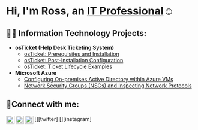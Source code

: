 <h1>Hi, I'm Ross, an <a href="https://linkedin.com/in/ross-hicken">IT Professional</a>☺</h1>

<h2>👨‍💻 Information Technology Projects:</h2>

- <b>osTicket (Help Desk Ticketing System)</b>
  - [osTicket: Prerequisites and Installation](https://github.com/rosshicken/osticket-prereqs)
  - [osTicket: Post-Installation Configuration](https://github.com/rosshicken/post-install-config)
  - [osTicket: Ticket Lifecycle Examples](https://github.com/rosshicken/ticket-lifecycle)
- <b>Microsoft Azure</b>
  - [Configuring On-premises Active Directory within Azure VMs](https://github.com/rosshicken/configure-ad)
  - [Network Security Groups (NSGs) and Inspecting Network Protocols](https://github.com/rosshicken/azure-network-protocols)

<h2>🤳Connect with me:</h2>

[<img align="left" alt="Josh | Twitter" width="22px" src="https://cdn.jsdelivr.net/npm/simple-icons@v3/icons/twitter.svg" />][twitter]
[<img align="left" alt="Josh | LinkedIn" width="22px" src="https://cdn.jsdelivr.net/npm/simple-icons@v3/icons/linkedin.svg" />][linkedin]
[<img align="left" alt="Josh | Instagram" width="22px" src="https://cdn.jsdelivr.net/npm/simple-icons@v3/icons/instagram.svg" />][instagram]


[linkedin]: https://linkedin.com/in/ross-hicken

